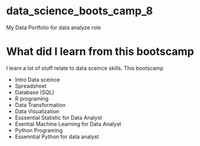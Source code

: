 # data_science_boots_camp_8
My Data Portfolio for data analyze role

# What did I learn from this bootscamp 

I learn a lot of stuff relate to data sceince skills. This bootscamp 

  - Intro Data sceince
  - Spreadsheet
  - Database (SQL)
  - R programing
  - Data Transformation
  - Data Visualization
  - Esssential Statistic for Data Analyst
  - Esential Machine Learning for Data Analyst
  - Python Programing
  - Essenntial Python for data analyst 
